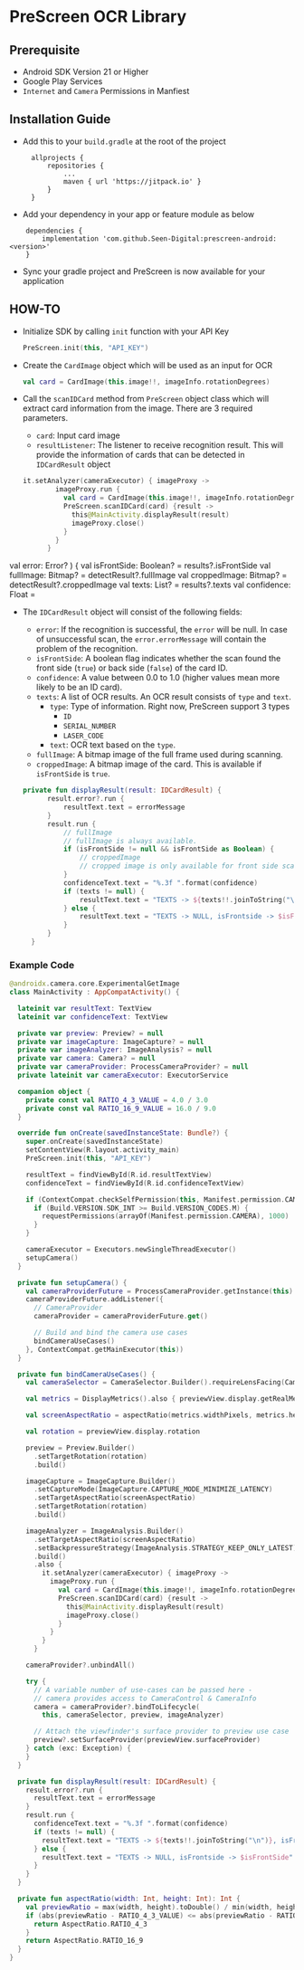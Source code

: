 # PreScreen OCR Library

## Prerequisite

- Android SDK Version 21 or Higher
- Google Play Services
- `Internet` and `Camera` Permissions in Manfiest

## Installation Guide

- Add this to your `build.gradle` at the root of the project

  ```
	allprojects {
		repositories {
			...
			maven { url 'https://jitpack.io' }
		}
	}
  ```
- Add your dependency in your app or feature module as below
```
	dependencies {
		implementation 'com.github.Seen-Digital:prescreen-android:<version>'
	}
```

- Sync your gradle project and PreScreen is now available for your application

## HOW-TO

- Initialize SDK by calling `init` function with your API Key

  ```kotlin
  PreScreen.init(this, "API_KEY")
  ```

- Create the `CardImage` object which will be used as an input for OCR

  ```kotlin
  val card = CardImage(this.image!!, imageInfo.rotationDegrees)
  ```

- Call the `scanIDCard` method from `PreScreen` object class which will extract card information from the image. There are 3 required parameters.
  - `card`: Input card image
  - `resultListener`: The listener to receive recognition result. This will provide the information of cards that can be detected in `IDCardResult` object

  ```kotlin
  it.setAnalyzer(cameraExecutor) { imageProxy ->
          imageProxy.run {
            val card = CardImage(this.image!!, imageInfo.rotationDegrees)
            PreScreen.scanIDCard(card) {result ->
              this@MainActivity.displayResult(result)
              imageProxy.close()
            }
          }
        }
   ```
val error: Error?
) {
val isFrontSide: Boolean? = results?.isFrontSide
val fullImage: Bitmap? = detectResult?.fullImage
val croppedImage: Bitmap? = detectResult?.croppedImage
val texts: List<TextResult>? = results?.texts
val confidence: Float =

- The `IDCardResult` object will consist of the following fields:
  - `error`: If the recognition is successful, the `error` will be null. In case of unsuccessful scan, the `error.errorMessage` will contain the problem of the recognition.
  - `isFrontSide`: A boolean flag indicates whether the scan found the front side (`true`) or back side (`false`) of the card ID.
  - `confidence`: A value between 0.0 to 1.0 (higher values mean more likely to be an ID card).
  - `texts`: A list of OCR results. An OCR result consists of `type` and `text`.
    - `type`: Type of information. Right now, PreScreen support 3 types
      - `ID`
      - `SERIAL_NUMBER`
      - `LASER_CODE`
    - `text`: OCR text based on the `type`.
  - `fullImage`: A bitmap image of the full frame used during scanning.
  - `croppedImage`: A bitmap image of the card. This is available if `isFrontSide` is `true`.

  ```kotlin
  private fun displayResult(result: IDCardResult) {
        result.error?.run {
            resultText.text = errorMessage
        }
        result.run {
            // fullImage
            // fullImage is always available.
            if (isFrontSide != null && isFrontSide as Boolean) {
                // croppedImage
                // cropped image is only available for front side scan result.
            }
            confidenceText.text = "%.3f ".format(confidence)
            if (texts != null) {
                resultText.text = "TEXTS -> ${texts!!.joinToString("\n")}, isFrontside -> $isFrontSide"
            } else {
                resultText.text = "TEXTS -> NULL, isFrontside -> $isFrontSide"
            }
        }
    }
    ```

### Example Code

```kotlin
@androidx.camera.core.ExperimentalGetImage
class MainActivity : AppCompatActivity() {

  lateinit var resultText: TextView
  lateinit var confidenceText: TextView

  private var preview: Preview? = null
  private var imageCapture: ImageCapture? = null
  private var imageAnalyzer: ImageAnalysis? = null
  private var camera: Camera? = null
  private var cameraProvider: ProcessCameraProvider? = null
  private lateinit var cameraExecutor: ExecutorService

  companion object {
    private const val RATIO_4_3_VALUE = 4.0 / 3.0
    private const val RATIO_16_9_VALUE = 16.0 / 9.0
  }

  override fun onCreate(savedInstanceState: Bundle?) {
    super.onCreate(savedInstanceState)
    setContentView(R.layout.activity_main)
    PreScreen.init(this, "API_KEY")

    resultText = findViewById(R.id.resultTextView)
    confidenceText = findViewById(R.id.confidenceTextView)

    if (ContextCompat.checkSelfPermission(this, Manifest.permission.CAMERA) != PackageManager.PERMISSION_GRANTED) {
      if (Build.VERSION.SDK_INT >= Build.VERSION_CODES.M) {
        requestPermissions(arrayOf(Manifest.permission.CAMERA), 1000)
      }
    }

    cameraExecutor = Executors.newSingleThreadExecutor()
    setupCamera()
  }

  private fun setupCamera() {
    val cameraProviderFuture = ProcessCameraProvider.getInstance(this)
    cameraProviderFuture.addListener({
      // CameraProvider
      cameraProvider = cameraProviderFuture.get()

      // Build and bind the camera use cases
      bindCameraUseCases()
    }, ContextCompat.getMainExecutor(this))
  }

  private fun bindCameraUseCases() {
    val cameraSelector = CameraSelector.Builder().requireLensFacing(CameraSelector.LENS_FACING_BACK).build()

    val metrics = DisplayMetrics().also { previewView.display.getRealMetrics(it) }

    val screenAspectRatio = aspectRatio(metrics.widthPixels, metrics.heightPixels)

    val rotation = previewView.display.rotation

    preview = Preview.Builder()
      .setTargetRotation(rotation)
      .build()

    imageCapture = ImageCapture.Builder()
      .setCaptureMode(ImageCapture.CAPTURE_MODE_MINIMIZE_LATENCY)
      .setTargetAspectRatio(screenAspectRatio)
      .setTargetRotation(rotation)
      .build()

    imageAnalyzer = ImageAnalysis.Builder()
      .setTargetAspectRatio(screenAspectRatio)
      .setBackpressureStrategy(ImageAnalysis.STRATEGY_KEEP_ONLY_LATEST)
      .build()
      .also {
        it.setAnalyzer(cameraExecutor) { imageProxy ->
          imageProxy.run {
            val card = CardImage(this.image!!, imageInfo.rotationDegrees)
            PreScreen.scanIDCard(card) {result ->
              this@MainActivity.displayResult(result)
              imageProxy.close()
            }
          }
        }
      }

    cameraProvider?.unbindAll()

    try {
      // A variable number of use-cases can be passed here -
      // camera provides access to CameraControl & CameraInfo
      camera = cameraProvider?.bindToLifecycle(
        this, cameraSelector, preview, imageAnalyzer)

      // Attach the viewfinder's surface provider to preview use case
      preview?.setSurfaceProvider(previewView.surfaceProvider)
    } catch (exc: Exception) {
    }
  }

  private fun displayResult(result: IDCardResult) {
    result.error?.run {
      resultText.text = errorMessage
    }
    result.run {
      confidenceText.text = "%.3f ".format(confidence)
      if (texts != null) {
        resultText.text = "TEXTS -> ${texts!!.joinToString("\n")}, isFrontside -> $isFrontSide"
      } else {
        resultText.text = "TEXTS -> NULL, isFrontside -> $isFrontSide"
      }
    }
  }

  private fun aspectRatio(width: Int, height: Int): Int {
    val previewRatio = max(width, height).toDouble() / min(width, height)
    if (abs(previewRatio - RATIO_4_3_VALUE) <= abs(previewRatio - RATIO_16_9_VALUE)) {
      return AspectRatio.RATIO_4_3
    }
    return AspectRatio.RATIO_16_9
  }
}
```
